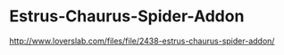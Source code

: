 # Estrus-Chaurus-Spider-Addon

http://www.loverslab.com/files/file/2438-estrus-chaurus-spider-addon/
